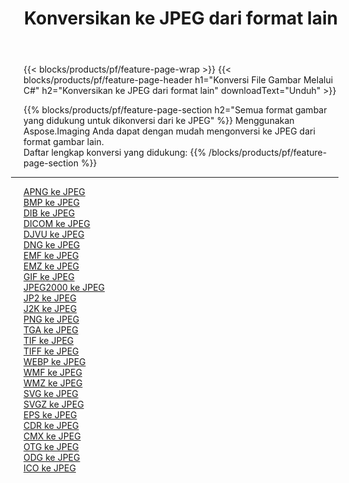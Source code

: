 ﻿---
title: Konversikan ke JPEG dari format lain 
weight: 3920
url: /id/net/conversion/to/jpeg 
lang: id
langdirlevel: 2
locales: zh-hans,ja,it,ru,de,es,fr,nl,id,lt,pl,pt,vi,tr,ko,zh-hant,ar,hi,th,sv,cs,uk,he
description: Menggunakan Aspose.Imaging Anda dapat dengan mudah mengonversi ke JPEG dari format lain
---

{{< blocks/products/pf/feature-page-wrap >}}
{{< blocks/products/pf/feature-page-header h1="Konversi File Gambar Melalui C#" h2="Konversikan ke JPEG dari format lain" downloadText="Unduh" >}}


{{% blocks/products/pf/feature-page-section  h2="Semua format gambar yang didukung untuk dikonversi dari ke JPEG" %}}
Menggunakan Aspose.Imaging Anda dapat dengan mudah mengonversi ke JPEG dari format gambar lain.
<br/>
Daftar lengkap konversi yang didukung:
{{% /blocks/products/pf/feature-page-section %}}
<div class="container-fluid productfamilypage bg-gray">
    <div class="convertypes bg-gray agp-content section">
        <div class="container">
		<hr style="margin-left:-20px;"/>
		<div class="row other-converters">
		    <div class='col-md-2 other-converter remove-lp remove-rp'><a href="/imaging/id/net/conversion/apng-to-jpeg" >APNG ke JPEG</a></div>
<div class='col-md-2 other-converter remove-lp remove-rp'><a href="/imaging/id/net/conversion/bmp-to-jpeg" >BMP ke JPEG</a></div>
<div class='col-md-2 other-converter remove-lp remove-rp'><a href="/imaging/id/net/conversion/dib-to-jpeg" >DIB ke JPEG</a></div>
<div class='col-md-2 other-converter remove-lp remove-rp'><a href="/imaging/id/net/conversion/dicom-to-jpeg" >DICOM ke JPEG</a></div>
<div class='col-md-2 other-converter remove-lp remove-rp'><a href="/imaging/id/net/conversion/djvu-to-jpeg" >DJVU ke JPEG</a></div>
<div class='col-md-2 other-converter remove-lp remove-rp'><a href="/imaging/id/net/conversion/dng-to-jpeg" >DNG ke JPEG</a></div>
<div class='col-md-2 other-converter remove-lp remove-rp'><a href="/imaging/id/net/conversion/emf-to-jpeg" >EMF ke JPEG</a></div>
<div class='col-md-2 other-converter remove-lp remove-rp'><a href="/imaging/id/net/conversion/emz-to-jpeg" >EMZ ke JPEG</a></div>
<div class='col-md-2 other-converter remove-lp remove-rp'><a href="/imaging/id/net/conversion/gif-to-jpeg" >GIF ke JPEG</a></div>
<div class='col-md-2 other-converter remove-lp remove-rp'><a href="/imaging/id/net/conversion/jpeg2000-to-jpeg" >JPEG2000 ke JPEG</a></div>
<div class='col-md-2 other-converter remove-lp remove-rp'><a href="/imaging/id/net/conversion/jp2-to-jpeg" >JP2 ke JPEG</a></div>
<div class='col-md-2 other-converter remove-lp remove-rp'><a href="/imaging/id/net/conversion/j2k-to-jpeg" >J2K ke JPEG</a></div>
<div class='col-md-2 other-converter remove-lp remove-rp'><a href="/imaging/id/net/conversion/png-to-jpeg" >PNG ke JPEG</a></div>
<div class='col-md-2 other-converter remove-lp remove-rp'><a href="/imaging/id/net/conversion/tga-to-jpeg" >TGA ke JPEG</a></div>
<div class='col-md-2 other-converter remove-lp remove-rp'><a href="/imaging/id/net/conversion/tif-to-jpeg" >TIF ke JPEG</a></div>
<div class='col-md-2 other-converter remove-lp remove-rp'><a href="/imaging/id/net/conversion/tiff-to-jpeg" >TIFF ke JPEG</a></div>
<div class='col-md-2 other-converter remove-lp remove-rp'><a href="/imaging/id/net/conversion/webp-to-jpeg" >WEBP ke JPEG</a></div>
<div class='col-md-2 other-converter remove-lp remove-rp'><a href="/imaging/id/net/conversion/wmf-to-jpeg" >WMF ke JPEG</a></div>
<div class='col-md-2 other-converter remove-lp remove-rp'><a href="/imaging/id/net/conversion/wmz-to-jpeg" >WMZ ke JPEG</a></div>
<div class='col-md-2 other-converter remove-lp remove-rp'><a href="/imaging/id/net/conversion/svg-to-jpeg" >SVG ke JPEG</a></div>
<div class='col-md-2 other-converter remove-lp remove-rp'><a href="/imaging/id/net/conversion/svgz-to-jpeg" >SVGZ ke JPEG</a></div>
<div class='col-md-2 other-converter remove-lp remove-rp'><a href="/imaging/id/net/conversion/eps-to-jpeg" >EPS ke JPEG</a></div>
<div class='col-md-2 other-converter remove-lp remove-rp'><a href="/imaging/id/net/conversion/cdr-to-jpeg" >CDR ke JPEG</a></div>
<div class='col-md-2 other-converter remove-lp remove-rp'><a href="/imaging/id/net/conversion/cmx-to-jpeg" >CMX ke JPEG</a></div>
<div class='col-md-2 other-converter remove-lp remove-rp'><a href="/imaging/id/net/conversion/otg-to-jpeg" >OTG ke JPEG</a></div>
<div class='col-md-2 other-converter remove-lp remove-rp'><a href="/imaging/id/net/conversion/odg-to-jpeg" >ODG ke JPEG</a></div>
<div class='col-md-2 other-converter remove-lp remove-rp'><a href="/imaging/id/net/conversion/ico-to-jpeg" >ICO ke JPEG</a></div>
                </div>
        </div>
    </div>
</div>
<br/>

